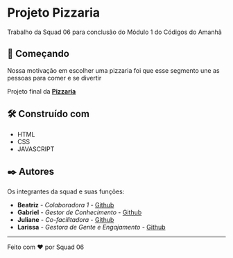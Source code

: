 # Projeto Pizzaria

Trabalho da Squad 06 para conclusão do Módulo 1 do Códigos do Amanhã

## 🚀 Começando

Nossa motivação em escolher uma pizzaria foi que esse segmento une as pessoas para comer e se divertir 

Projeto final da **[Pizzaria](https://julianebueno.github.io/projetoEmGrupoModulo1/)**

## 🛠️ Construído com

* HTML
* CSS
* JAVASCRIPT

## ✒️ Autores

Os integrantes da squad e suas funções:

* **Beatriz** - *Colaboradora 1* - [Github](https://github.com/beafromsea)
* **Gabriel** - *Gestor de Conhecimento* - [Github](https://github.com/Gabres96)
* **Juliane** - *Co-facilitadora* - [Github](https://github.com/julianebueno)
* **Larissa** - *Gestora de Gente e Engajamento* - [Github](https://github.com/larischmidt)

---
Feito com ❤️ por Squad 06
